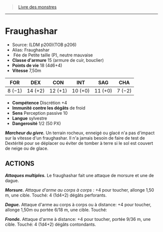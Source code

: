 ﻿> [Livre des monstres](tome_of_beasts.md)

---

# Fraughashar

- Source: (LDM p200)(TOB p206)
- Alias: Fraughashar
-  Fée de Petite taille (P), neutre mauvaise
- **Classe d'armure** 15 (armure de cuir, bouclier)
- **Points de vie** 18 (4d6+4)
- **Vitesse** 7,50m

|FOR|DEX|CON|INT|SAG|CHA|
|---|---|---|---|---|---|
|8 (−1)|14 (+2)|12 (+1)|10 (+0)|11 (+0)|7 (−2)|

- **Compétence** Discrétion +4
- **Immunité contre les dégâts** de froid
- **Sens** Perception passive 10
- **Langue** sylvestre
- **Dangerosité** 1/2 (50 PX)

**_Marcheur du givre._** Un terrain rocheux, enneigé ou glacé n'a pas d'impact sur la vitesse d'un fraughashar. Il n'a jamais besoin de faire de test de Dextérité pour se déplacer ou éviter de tomber à terre si le sol est couvert de neige ou de glace.

## ACTIONS

**_Attaques multiples._** Le fraughashar fait une attaque de morsure et une de dague.

**_Morsure._** _Attaque d'arme au corps à corps :_ +4 pour toucher, allonge 1,50 m, une cible. Touché: 4 (1d4+2) dégâts perforants.

**_Dague._** Attaque d'arme au corps à corps ou à distance: +4 pour toucher, allonge 1,50m ou portée 6/18 m, une cible. Touché:

**_Fronde._** Attaque d'arme à distance: +4 pour toucher, portée 9/36 m, une cible. Touché: 4 (1d4+2) dégâts contondants.

